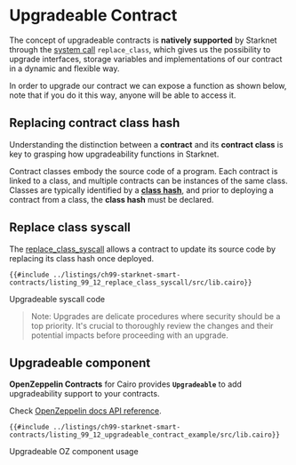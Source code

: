 # Upgradeable Contract

The concept of upgradeable contracts is **natively supported** by Starknet through the [system call](https://docs.starknet.io/documentation/architecture_and_concepts/Smart_Contracts/system-calls-cairo1/) `replace_class`, which gives us the possibility to upgrade interfaces, storage variables and implementations of our contract in a dynamic and flexible way. 

In order to upgrade our contract we can expose a function as shown below, note that if you do it this way, anyone will be able to access it.

## Replacing contract class hash

Understanding the distinction between a **contract** and its **contract class** is key to grasping how upgradeability functions in Starknet.

Contract classes embody the source code of a program. Each contract is linked to a class, and multiple contracts can be instances of the same class. Classes are typically identified by a [**class hash**](https://docs.starknet.io/documentation/architecture_and_concepts/Smart_Contracts/class-hash/), and prior to deploying a contract from a class, the **class hash** must be declared.

## Replace class syscall

The [replace_class_syscall](https://docs.starknet.io/documentation/architecture_and_concepts/Smart_Contracts/system-calls-cairo1/#replace_class) allows a contract to update its source code by replacing its class hash once deployed.

```rust,noplayground
{{#include ../listings/ch99-starknet-smart-contracts/listing_99_12_replace_class_syscall/src/lib.cairo}}
```
<span class="caption">Upgradeable syscall code</span>

> Note: Upgrades are delicate procedures where security should be a top priority. It's crucial to thoroughly review the changes and their potential impacts before proceeding with an upgrade.

## Upgradeable component

**OpenZeppelin Contracts** for Cairo provides **`Upgradeable`** to add upgradeability support to your contracts.

Check [OpenZeppelin docs API reference](https://docs.openzeppelin.com/contracts-cairo/0.9.0/api/upgrades). 

```rust,noplayground
{{#include ../listings/ch99-starknet-smart-contracts/listing_99_12_upgradeable_contract_example/src/lib.cairo}}
```
<span class="caption">Upgradeable OZ component usage </span>
